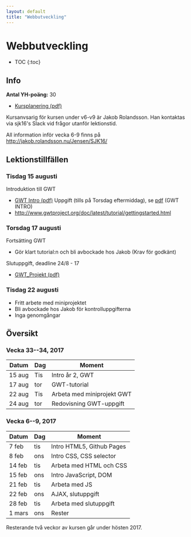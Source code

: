 ```yaml
---
layout: default
title: "Webbutveckling"
---
```



Webbutveckling
======================

* TOC
{:toc}

Info
----

**Antal YH-poäng:** 30

* [Kursplanering (pdf)](kursplanering11.pdf)

Kursanvsarig för kursen under v6-v9 är Jakob Rolandsson. Han kontaktas via sjk16's Slack vid frågor utanför lektionstid.

All information inför vecka 6-9 finns på http://jakob.rolandsson.nu/Jensen/SJK16/

Lektionstillfällen
-------------

### Tisdag 15 augusti
Introduktion till GWT
* [GWT Intro (pdf)](F1_GWT_INTRO.pdf)
Uppgift (tills på Torsdag eftermiddag), se [pdf](F1_GWT_INTRO.pdf) (GWT INTRO)
* http://www.gwtproject.org/doc/latest/tutorial/gettingstarted.html




### Torsdag 17 augusti
Fortsätting GWT
* Gör klart tutorial:n och bli avbockade hos Jakob (Krav för godkänt)

Slutuppgift, deadline 24/8 - 17
* [GWT_Projekt (pdf)](F2_GWT_Projekt.pdf)



### Tisdag 22 augusti
- Fritt arbete med miniprojektet
- Bli avbockade hos Jakob för kontrolluppgifterna
- Inga genomgångar


Översikt
--------

### Vecka 33--34, 2017

Datum  | Dag | Moment
-------|-----|--------------
15 aug | Tis | Intro år 2, GWT 
17 aug | tor | GWT-tutorial
22 aug | Tis | Arbeta med miniprojekt GWT
24 aug | tor | Redovisning GWT-uppgift




### Vecka 6--9, 2017

Datum  | Dag | Moment
-------|-----|--------------
7 feb | tis |  Intro HTML5, Github Pages
8 feb | ons |  Intro CSS, CSS selector
14 feb | tis |  Arbeta med HTML och CSS
15 feb | ons |  Intro JavaScript, DOM
21 feb | tis |  Arbeta med JS
22 feb | ons |  AJAX, slutuppgift
28 feb | tis |  Arbeta med slutuppgift
1 mars | ons |  Rester

Resterande två veckor av kursen går under hösten 2017.


